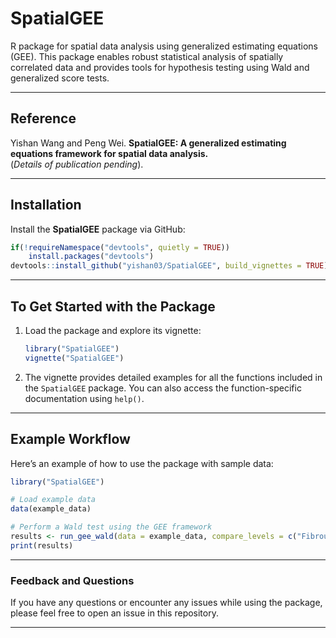 # SpatialGEE

R package for spatial data analysis using generalized estimating equations (GEE). This package enables robust statistical analysis of spatially correlated data and provides tools for hypothesis testing using Wald and generalized score tests.

---

## Reference

Yishan Wang and Peng Wei. **SpatialGEE: A generalized estimating equations framework for spatial data analysis.**  
(*Details of publication pending*).

---

## Installation

Install the **SpatialGEE** package via GitHub:

```r
if(!requireNamespace("devtools", quietly = TRUE))
    install.packages("devtools")
devtools::install_github("yishan03/SpatialGEE", build_vignettes = TRUE)
```

---

## To Get Started with the Package

1. Load the package and explore its vignette:

   ```r
   library("SpatialGEE")
   vignette("SpatialGEE")
   ```

2. The vignette provides detailed examples for all the functions included in the `SpatialGEE` package. You can also access the function-specific documentation using `help()`.

---

## Example Workflow

Here’s an example of how to use the package with sample data:

```r
library("SpatialGEE")

# Load example data
data(example_data)

# Perform a Wald test using the GEE framework
results <- run_gee_wald(data = example_data, compare_levels = c("Fibrous Tissue", "Invasive Carcinoma"))
print(results)
```

---

### Feedback and Questions

If you have any questions or encounter any issues while using the package, please feel free to open an issue in this repository.

---

```
